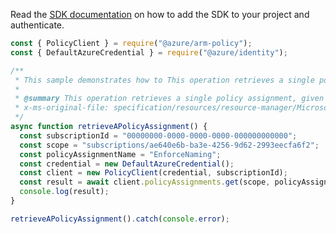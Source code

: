 Read the [SDK documentation](https://github.com/Azure/azure-sdk-for-js/blob/%40azure%2Farm-policy_5.0.1/sdk/policy/arm-policy/README.md) on how to add the SDK to your project and authenticate.

```javascript
const { PolicyClient } = require("@azure/arm-policy");
const { DefaultAzureCredential } = require("@azure/identity");

/**
 * This sample demonstrates how to This operation retrieves a single policy assignment, given its name and the scope it was created at.
 *
 * @summary This operation retrieves a single policy assignment, given its name and the scope it was created at.
 * x-ms-original-file: specification/resources/resource-manager/Microsoft.Authorization/stable/2021-06-01/examples/getPolicyAssignment.json
 */
async function retrieveAPolicyAssignment() {
  const subscriptionId = "00000000-0000-0000-0000-000000000000";
  const scope = "subscriptions/ae640e6b-ba3e-4256-9d62-2993eecfa6f2";
  const policyAssignmentName = "EnforceNaming";
  const credential = new DefaultAzureCredential();
  const client = new PolicyClient(credential, subscriptionId);
  const result = await client.policyAssignments.get(scope, policyAssignmentName);
  console.log(result);
}

retrieveAPolicyAssignment().catch(console.error);
```

